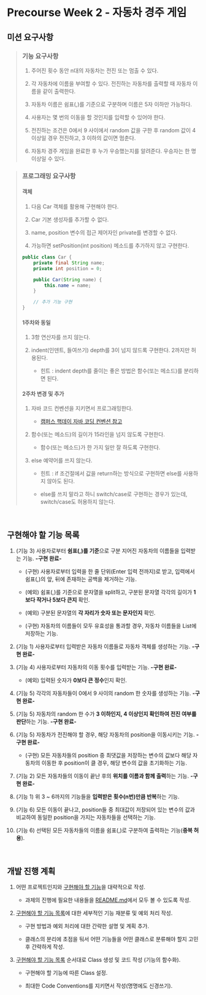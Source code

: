 # Precourse Week 2 - 자동차 경주 게임


## 미션 요구사항

> ### 기능 요구사항
> 
> 1. 주어진 횟수 동안 n대의 자동차는 전진 또는 멈출 수 있다.
> 
> 2. 각 자동차에 이름을 부여할 수 있다. 전진하는 자동차를 출력할 때 자동차 이름을 같이 출력한다.
> 
> 3. 자동차 이름은 쉼표(,)를 기준으로 구분하며 이름은 5자 이하만 가능하다.
> 
> 4. 사용자는 몇 번의 이동을 할 것인지를 입력할 수 있어야 한다.
> 
> 5. 전진하는 조건은 0에서 9 사이에서 random 값을 구한 후 random 값이 4 이상일 경우 전진하고, 3 이하의 값이면 멈춘다.
> 
> 6. 자동차 경주 게임을 완료한 후 누가 우승했는지를 알려준다. 우승자는 한 명 이상일 수 있다.

> ### 프로그래밍 요구사항
> 
> #### 객체
> 
> 1. 다음 Car 객체를 활용해 구현해야 한다.
> 
> 2. Car 기본 생성자를 추가할 수 없다.
> 
> 3. name, position 변수의 접근 제어자인 private를 변경할 수 없다.
> 
> 4. 가능하면 setPosition(int position) 메소드를 추가하지 않고 구현한다.
> ```java
> public class Car {
>     private final String name;
>     private int position = 0;
> 
>     public Car(String name) {
>         this.name = name;    
>     }
> 
>     // 추가 기능 구현
> }
> ```
> 
> #### 1주차와 동일
> 1. 3항 연산자를 쓰지 않는다.
> 
> 2. indent(인덴트, 들여쓰기) depth를 3이 넘지 않드록 구현한다. 2까지만 허용된다.
> 
>       * 힌트 : indent depth를 줄이는 좋은 방법은 함수(또는 메소드)를 분리하면 된다.
> 
> #### 2주차 변경 및 추가
> 1. 자바 코드 컨벤션을 지키면서 프로그래밍한다.
> 
>       * [캠퍼스 핵데이 자바 코딩 컨벤션 참고](https://naver.github.io/hackday-conventions-java/)
> 
> 2. 함수(또는 메소드)의 길이가 15라인을 넘지 않도록 구현한다.
> 
>       * 함수(또는 메소드)가 한 가지 일만 잘 하도록 구현한다.
> 
> 3. else 예약어를 쓰지 않는다.
> 
>       * 힌트 : if 조건절에서 값을 return하는 방식으로 구현하면 else를 사용하지 않아도 된다.
> 
>       * else를 쓰지 말라고 하니 switch/case로 구현하는 경우가 있는데, switch/case도 허용하지 않는다.
>

<br>

## 구현해야 할 기능 목록

1. (기능 3) 사용자로부터 **쉼표(,)를 기준**으로 구분 지어진 자동차의 이름들을 입력받는 기능. **-구현 완료-**

   * (구현) 사용자로부터 입력을 한 줄 단위(Enter 입력 전까지)로 받고, 입력에서 쉼표(,)의 앞, 뒤에 존재하는 공백을 제거하는 기능.

   * (예외) 쉼표(,)를 기준으로 문자열을 split하고, 구분된 문자열 각각의 길이가 **1보다 작거나 5보다 큰지** 확인.

   * (예외) 구분된 문자열의 **각 자리가 숫자 또는 문자인지** 확인.

   * (구현) 자동차의 이름들이 모두 유효성을 통과할 경우, 자동차 이름들을 List에 저장하는 기능.

2. (기능 1) 사용자로부터 입력받은 자동차 이름들로 자동차 객체를 생성하는 기능. **-구현 완료-**

3. (기능 4) 사용자로부터 자동차의 이동 횟수를 입력받는 기능. **-구현 완료-**

   * (예외) 입력된 숫자가 **0보다 큰 정수**인지 확인.

4. (기능 5) 각각의 자동차들이 0에서 9 사이의 random 한 숫자를 생성하는 기능. **-구현 완료-**

5. (기능 5) 자동차의 random 한 수가 **3 이하인지, 4 이상인지 확인하여 전진 여부를 판단**하는 기능. **-구현 완료-**

6. (기능 5) 자동차가 전진해야 할 경우, 해당 자동차의 position을 이동시키는 기능. **-구현 완료-**

   * (구현) 모든 자동차들의 position 중 최댓값을 저장하는 변수의 값보다 해당 자동차의 이동한 후 position이 클 경우, 해당 변수의 값을 초기화하는 기능.

7. (기능 2) 모든 자동차들의 이동이 끝난 후의 **위치를 이름과 함께 출력**하는 기능. **-구현 완료-**

8. (기능 1) 위 3 ~ 6까지의 기능들을 **입력받은 횟수(n번)만큼 반복**하는 기능.

9. (기능 6) 모든 이동이 끝나고, position들 중 최대값이 저장되어 있는 변수의 값과 비교하여 동일한 position을 가지는 자동차들을 선택하는 기능.

10. (기능 6) 선택된 모든 자동차들의 이름을 쉼표(,)로 구분하여 출력하는 기능(**중복 허용**).

<br>

## 개발 진행 계획

1. 어떤 프로젝트인지와 [구현해야 할 기능](##-구현해야-할-기능-목록)을 대략적으로 작성.

   * 과제의 진행에 필요한 내용들을 [README.md](./README.md)에서 모두 볼 수 있도록 작성.

2. [구현해야 할 기능 목록](##-구현해야-할-기능-목록)에 대한 세부적인 기능 재분류 및 예외 처리 작성.

   * 구현 방법과 예외 처리에 대한 간략한 설명 및 계획 추가.

   * 클래스의 분리에 초점을 둬서 어떤 기능들을 어떤 클래스로 분류해야 할지 고민 후 간략하게 작성.

3. [구현해야 할 기능 목록](##-구현해야-할-기능-목록) 순서대로 Class 생성 및 코드 작성 (기능의 함수화).

   * 구현해야 할 기능에 따른 Class 설정.

   * 최대한 Code Conventions를 지키면서 작성(명명에도 신경쓰기).